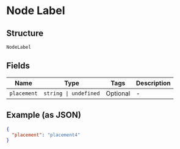
# Node Label

## Structure

`NodeLabel`

## Fields

| Name | Type | Tags | Description |
|  --- | --- | --- | --- |
| `placement` | `string \| undefined` | Optional | - |

## Example (as JSON)

```json
{
  "placement": "placement4"
}
```

